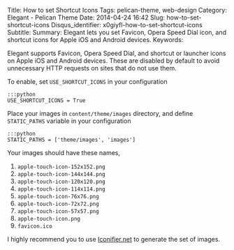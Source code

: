 Title: How to set Shortcut Icons
Tags: pelican-theme, web-design
Category: Elegant - Pelican Theme
Date: 2014-04-24 16:42
Slug: how-to-set-shortcut-icons
Disqus_identifier: x0giyfl-how-to-set-shortcut-icons
Subtitle:
Summary: Elegant lets you set Favicon, Opera Speed Dial icon, and shortcut icons for Apple iOS and Android devices.
Keywords:

Elegant supports Favicon, Opera Speed Dial, and shortcut or launcher icons on
Apple iOS and Android devices. These are disabled by default to avoid
unnecessary HTTP requests on sites that do not use them.

To enable, set `USE_SHORTCUT_ICONS` in your configuration

    :::python
    USE_SHORTCUT_ICONS = True

Place your images in `content/theme/images` directory, and define `STATIC_PATHS`
variable in your configuration

    :::python
    STATIC_PATHS = ['theme/images', 'images']

Your images should have these names,

1. `apple-touch-icon-152x152.png`
1. `apple-touch-icon-144x144.png`
1. `apple-touch-icon-120x120.png`
1. `apple-touch-icon-114x114.png`
1. `apple-touch-icon-76x76.png`
1. `apple-touch-icon-72x72.png`
1. `apple-touch-icon-57x57.png`
1. `apple-touch-icon.png`
1. `favicon.ico`

I highly recommend you to use [Iconifier.net](http://iconifier.net/) to
generate the set of images.
